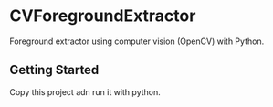 # CVForegroundExtractor
Foreground extractor using computer vision (OpenCV) with Python.


## Getting Started

Copy this project adn run it with python.
